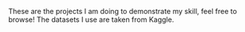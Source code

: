 These are the projects I am doing to demonstrate my skill, feel free to browse!  The datasets I use are taken from Kaggle.
